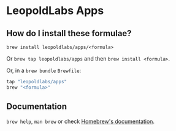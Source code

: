 # LeopoldLabs Apps

## How do I install these formulae?

`brew install leopoldlabs/apps/<formula>`

Or `brew tap leopoldlabs/apps` and then `brew install <formula>`.

Or, in a `brew bundle` `Brewfile`:

```ruby
tap "leopoldlabs/apps"
brew "<formula>"
```

## Documentation

`brew help`, `man brew` or check [Homebrew's documentation](https://docs.brew.sh).
